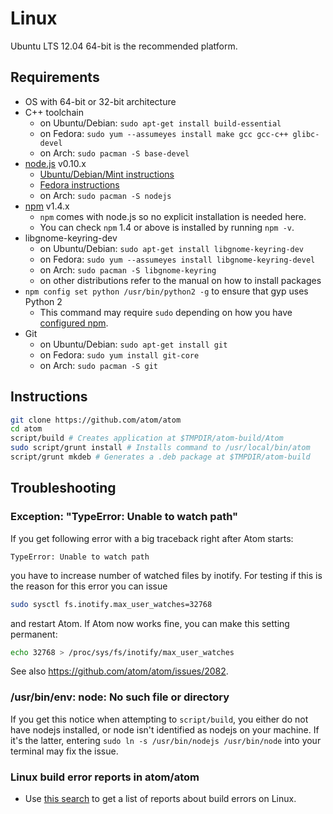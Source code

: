 # Linux

Ubuntu LTS 12.04 64-bit is the recommended platform.

## Requirements

  * OS with 64-bit or 32-bit architecture
  * C++ toolchain
    * on Ubuntu/Debian: `sudo apt-get install build-essential`
    * on Fedora: `sudo yum --assumeyes install make gcc gcc-c++ glibc-devel`
    * on Arch: `sudo pacman -S base-devel`
  * [node.js](http://nodejs.org/download/) v0.10.x
    * [Ubuntu/Debian/Mint instructions](https://github.com/joyent/node/wiki/Installing-Node.js-via-package-manager#ubuntu-mint-elementary-os)
    * [Fedora instructions](https://github.com/joyent/node/wiki/Installing-Node.js-via-package-manager#fedora)
    * on Arch: `sudo pacman -S nodejs`
  * [npm](http://www.npmjs.org/) v1.4.x
    * `npm` comes with node.js so no explicit installation is needed here.
    * You can check `npm` 1.4 or above is installed by running `npm -v`.
  * libgnome-keyring-dev
    * on Ubuntu/Debian: `sudo apt-get install libgnome-keyring-dev`
    * on Fedora: `sudo yum --assumeyes install libgnome-keyring-devel`
    * on Arch: `sudo pacman -S libgnome-keyring`
    * on other distributions refer to the manual on how to install packages
  * `npm config set python /usr/bin/python2 -g` to ensure that gyp uses Python 2
    * This command may require `sudo` depending on how you have
      [configured npm](https://github.com/joyent/node/wiki/Installing-Node.js-via-package-manager#ubuntu-mint-elementary-os).
  * Git
    * on Ubuntu/Debian: `sudo apt-get install git`
    * on Fedora: `sudo yum install git-core`
    * on Arch: `sudo pacman -S git`

## Instructions

  ```sh
  git clone https://github.com/atom/atom
  cd atom
  script/build # Creates application at $TMPDIR/atom-build/Atom
  sudo script/grunt install # Installs command to /usr/local/bin/atom
  script/grunt mkdeb # Generates a .deb package at $TMPDIR/atom-build
  ```

## Troubleshooting


### Exception: "TypeError: Unable to watch path"

If you get following error with a big traceback right after Atom starts:

  ```
  TypeError: Unable to watch path
  ```

you have to increase number of watched files by inotify.  For testing if
this is the reason for this error you can issue

  ```sh
  sudo sysctl fs.inotify.max_user_watches=32768
  ```

and restart Atom.  If Atom now works fine, you can make this setting permanent:

  ```sh
  echo 32768 > /proc/sys/fs/inotify/max_user_watches
  ```

See also https://github.com/atom/atom/issues/2082.

### /usr/bin/env: node: No such file or directory

If you get this notice when attempting to `script/build`, you either do not
have nodejs installed, or node isn't identified as nodejs on your machine.
If it's the latter, entering `sudo ln -s /usr/bin/nodejs /usr/bin/node` into
your terminal may fix the issue.

### Linux build error reports in atom/atom
* Use [this search](https://github.com/atom/atom/search?q=label%3Abuild-error+label%3Alinux&type=Issues)
  to get a list of reports about build errors on Linux.
